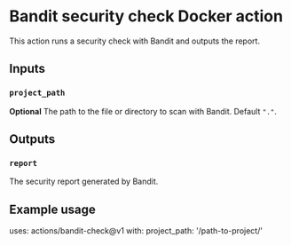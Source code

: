 # Bandit security check Docker action
This action runs a security check with Bandit and outputs the report.

## Inputs

### `project_path`

**Optional** The path to the file or directory to scan with Bandit. Default `"."`.

## Outputs

### `report`

The security report generated by Bandit.

## Example usage

uses: actions/bandit-check@v1
with:
  project_path: '/path-to-project/'